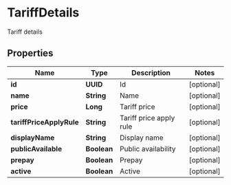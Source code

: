 

# TariffDetails

Tariff details

## Properties

| Name | Type | Description | Notes |
|------------ | ------------- | ------------- | -------------|
|**id** | **UUID** | Id |  [optional] |
|**name** | **String** | Name |  [optional] |
|**price** | **Long** | Tariff price |  [optional] |
|**tariffPriceApplyRule** | **String** | Tariff price apply rule |  [optional] |
|**displayName** | **String** | Display name |  [optional] |
|**publicAvailable** | **Boolean** | Public availability |  [optional] |
|**prepay** | **Boolean** | Prepay |  [optional] |
|**active** | **Boolean** | Active |  [optional] |




